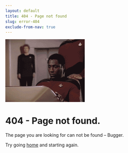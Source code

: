 ```yaml
---
layout: default
title: 404 - Page not found
slug: error-404
exclude-from-nav: true
---
```


![Arrrgh!](/images/404.gif)

404 - Page not found.
===============

The page you are looking for can not be found &ndash; Bugger.

Try going [home](/) and starting again.
